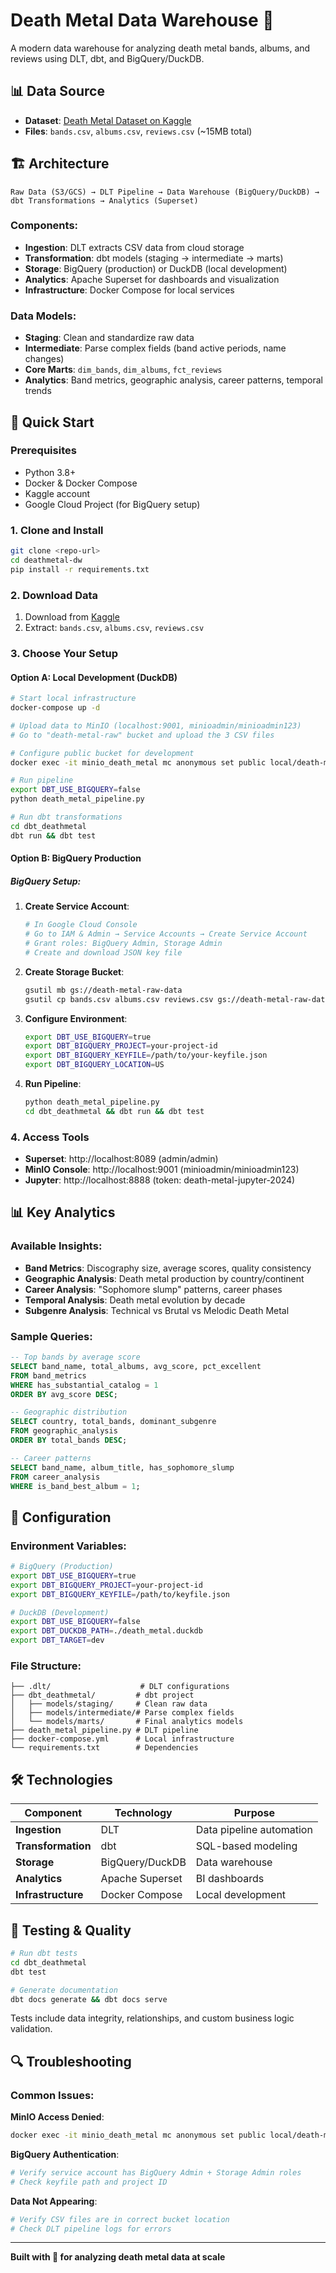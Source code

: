 # Death Metal Data Warehouse 🤘

A modern data warehouse for analyzing death metal bands, albums, and reviews using DLT, dbt, and BigQuery/DuckDB.

## 📊 Data Source

- **Dataset**: [Death Metal Dataset on Kaggle](https://www.kaggle.com/datasets/zhangjuefei/death-metal)
- **Files**: `bands.csv`, `albums.csv`, `reviews.csv` (~15MB total)

## 🏗️ Architecture

```
Raw Data (S3/GCS) → DLT Pipeline → Data Warehouse (BigQuery/DuckDB) → dbt Transformations → Analytics (Superset)
```

### Components:
- **Ingestion**: DLT extracts CSV data from cloud storage
- **Transformation**: dbt models (staging → intermediate → marts)
- **Storage**: BigQuery (production) or DuckDB (local development)
- **Analytics**: Apache Superset for dashboards and visualization
- **Infrastructure**: Docker Compose for local services

### Data Models:
- **Staging**: Clean and standardize raw data
- **Intermediate**: Parse complex fields (band active periods, name changes)
- **Core Marts**: `dim_bands`, `dim_albums`, `fct_reviews`
- **Analytics**: Band metrics, geographic analysis, career patterns, temporal trends

## 🚀 Quick Start

### Prerequisites
- Python 3.8+
- Docker & Docker Compose
- Kaggle account
- Google Cloud Project (for BigQuery setup)

### 1. Clone and Install
```bash
git clone <repo-url>
cd deathmetal-dw
pip install -r requirements.txt
```

### 2. Download Data
1. Download from [Kaggle](https://www.kaggle.com/datasets/zhangjuefei/death-metal)
2. Extract: `bands.csv`, `albums.csv`, `reviews.csv`

### 3. Choose Your Setup

#### Option A: Local Development (DuckDB)
```bash
# Start local infrastructure
docker-compose up -d

# Upload data to MinIO (localhost:9001, minioadmin/minioadmin123)
# Go to "death-metal-raw" bucket and upload the 3 CSV files

# Configure public bucket for development
docker exec -it minio_death_metal mc anonymous set public local/death-metal-raw

# Run pipeline
export DBT_USE_BIGQUERY=false
python death_metal_pipeline.py

# Run dbt transformations
cd dbt_deathmetal
dbt run && dbt test
```

#### Option B: BigQuery Production

##### BigQuery Setup:
1. **Create Service Account**:
   ```bash
   # In Google Cloud Console
   # Go to IAM & Admin → Service Accounts → Create Service Account
   # Grant roles: BigQuery Admin, Storage Admin
   # Create and download JSON key file
   ```

2. **Create Storage Bucket**:
   ```bash
   gsutil mb gs://death-metal-raw-data
   gsutil cp bands.csv albums.csv reviews.csv gs://death-metal-raw-data/
   ```

3. **Configure Environment**:
   ```bash
   export DBT_USE_BIGQUERY=true
   export DBT_BIGQUERY_PROJECT=your-project-id
   export DBT_BIGQUERY_KEYFILE=/path/to/your-keyfile.json
   export DBT_BIGQUERY_LOCATION=US
   ```

4. **Run Pipeline**:
   ```bash
   python death_metal_pipeline.py
   cd dbt_deathmetal && dbt run && dbt test
   ```

### 4. Access Tools
- **Superset**: http://localhost:8089 (admin/admin)
- **MinIO Console**: http://localhost:9001 (minioadmin/minioadmin123)
- **Jupyter**: http://localhost:8888 (token: death-metal-jupyter-2024)

## 📊 Key Analytics

### Available Insights:
- **Band Metrics**: Discography size, average scores, quality consistency
- **Geographic Analysis**: Death metal production by country/continent
- **Career Analysis**: "Sophomore slump" patterns, career phases
- **Temporal Analysis**: Death metal evolution by decade
- **Subgenre Analysis**: Technical vs Brutal vs Melodic Death Metal

### Sample Queries:
```sql
-- Top bands by average score
SELECT band_name, total_albums, avg_score, pct_excellent
FROM band_metrics 
WHERE has_substantial_catalog = 1
ORDER BY avg_score DESC;

-- Geographic distribution
SELECT country, total_bands, dominant_subgenre
FROM geographic_analysis
ORDER BY total_bands DESC;

-- Career patterns
SELECT band_name, album_title, has_sophomore_slump
FROM career_analysis 
WHERE is_band_best_album = 1;
```

## 🔧 Configuration

### Environment Variables:
```bash
# BigQuery (Production)
export DBT_USE_BIGQUERY=true
export DBT_BIGQUERY_PROJECT=your-project-id
export DBT_BIGQUERY_KEYFILE=/path/to/keyfile.json

# DuckDB (Development) 
export DBT_USE_BIGQUERY=false
export DBT_DUCKDB_PATH=./death_metal.duckdb
export DBT_TARGET=dev
```

### File Structure:
```
├── .dlt/                    # DLT configurations
├── dbt_deathmetal/         # dbt project
│   ├── models/staging/     # Clean raw data
│   ├── models/intermediate/# Parse complex fields
│   └── models/marts/       # Final analytics models
├── death_metal_pipeline.py # DLT pipeline
├── docker-compose.yml      # Local infrastructure
└── requirements.txt        # Dependencies
```

## 🛠️ Technologies

| Component | Technology | Purpose |
|-----------|------------|---------|
| **Ingestion** | DLT | Data pipeline automation |
| **Transformation** | dbt | SQL-based modeling |
| **Storage** | BigQuery/DuckDB | Data warehouse |
| **Analytics** | Apache Superset | BI dashboards |
| **Infrastructure** | Docker Compose | Local development |

## 🧪 Testing & Quality

```bash
# Run dbt tests
cd dbt_deathmetal
dbt test

# Generate documentation
dbt docs generate && dbt docs serve
```

Tests include data integrity, relationships, and custom business logic validation.

## 🔍 Troubleshooting

### Common Issues:

**MinIO Access Denied**:
```bash
docker exec -it minio_death_metal mc anonymous set public local/death-metal-raw
```

**BigQuery Authentication**:
```bash
# Verify service account has BigQuery Admin + Storage Admin roles
# Check keyfile path and project ID
```

**Data Not Appearing**:
```bash
# Verify CSV files are in correct bucket location
# Check DLT pipeline logs for errors
```

---

**Built with 🤘 for analyzing death metal data at scale**